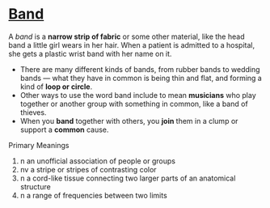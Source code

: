 # [Band](https://www.vocabulary.com/dictionary/band)

A *band* is a **narrow strip of fabric** or some other material, like the head band a little girl wears in her hair. When a patient is admitted to a hospital, she gets a plastic wrist band with her name on it.

* There are many different kinds of bands, from rubber bands to wedding bands — what they have in common is being thin and flat, and forming a kind of **loop or circle**. 
* Other ways to use the word band include to mean **musicians** who play together or another group with something in common, like a band of thieves. 
* When you **band** together with others, you **join** them in a clump or support a **common** cause.


Primary Meanings

1. n an unofficial association of people or groups
1. nv	a stripe or stripes of contrasting color
1. n a cord-like tissue connecting two larger parts of an anatomical structure
1. n a range of frequencies between two limits

